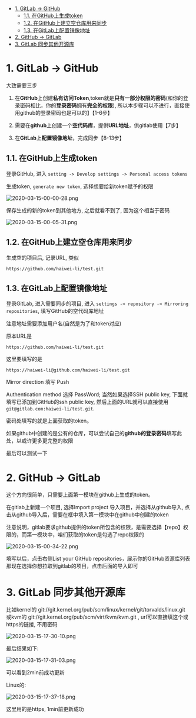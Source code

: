 
<!-- @import "[TOC]" {cmd="toc" depthFrom=1 depthTo=6 orderedList=false} -->

<!-- code_chunk_output -->

- [1. GitLab -> GitHub](#1-gitlab-github)
  - [1.1. 在GitHub上生成token](#11-在github上生成token)
  - [1.2. 在GitHub上建立空仓库用来同步](#12-在github上建立空仓库用来同步)
  - [1.3. 在GitLab上配置镜像地址](#13-在gitlab上配置镜像地址)
- [2. GitHub -> GitLab](#2-github-gitlab)
- [3. GitLab 同步其他开源库](#3-gitlab-同步其他开源库)

<!-- /code_chunk_output -->

# 1. GitLab -> GitHub

大致需要三步

1. 在**GitHub**上创建**私有访问Token**,token就是**只有一部分权限的密码**(和你的登录密码相比，你的**登录密码**拥有**完全的权限**), 所以本步骤可以不进行，直接使用github的登录密码也是可以的】【1-6步】

2. 需要在**github**上创建一个**空代码库**，提供**URL地址**，供gitlab使用【7步】

3. 在**GitLab**上**配置镜像地址**，完成同步【8-13步】

## 1.1. 在GitHub上生成token

登录GitHub, 进入 `setting -> Develop settings -> Personal access tokens`

生成token, `generate new token`, 选择想要给新token赋予的权限

![2020-03-15-00-00-28.png](./images/2020-03-15-00-00-28.png)

保存生成的新的token到其他地方, 之后就看不到了, 因为这个相当于密码

![2020-03-15-00-05-31.png](./images/2020-03-15-00-05-31.png)

## 1.2. 在GitHub上建立空仓库用来同步

生成空的项目后, 记录URL, 类似

```
https://github.com/haiwei-li/test.git
```

## 1.3. 在GitLab上配置镜像地址

登录GitLab, 进入需要同步的项目, 进入 `settings -> repository -> Mirroring repositories`, 填写GitHub的空代码库地址

注意地址需要添加用户名(自然是为了和token对应)

原本URL是

```
https://github.com/haiwei-li/test.git
```

这里要填写的是

```
https://haiwei-li@github.com/haiwei-li/test.git
```

Mirror direction 填写 Push

Authentication method 选择 PassWord; 当然如果选择SSH public key, 下面就填写已添加到GitHub的ssh public key, 然后上面的URL就可以直接使用`git@gitlab.com:haiwei-li/test.git`.

密码处填写的就是上面获取的token。

如果github中创建的是公有的仓库，可以尝试自己的**github的登录密码**填写此处，以或许更多更完整的权限

最后可以测试一下

# 2. GitHub -> GitLab

这个方向很简单，只需要上面第一模块在github上生成的token。

在gitlab上新建一个项目, 选择Import project 导入项目，并选择从github导入, 点击从github导入后，需要在框中填入第一模块中在github中创建的token

注意说明，gitlab要求github提供的token所包含的权限，是需要选择【repo】权限的，而第一模块中，咱们获取的token是勾选了repo权限的

![2020-03-15-00-34-22.png](./images/2020-03-15-00-34-22.png)

填写以后，点击右侧List your GitHub repositories，展示你的GitHub资源库列表
那现在选择你想拉取到gitlab的项目，点击后面的导入即可

# 3. GitLab 同步其他开源库

比如kernel的 git://git.kernel.org/pub/scm/linux/kernel/git/torvalds/linux.git 或kvm的 git://git.kernel.org/pub/scm/virt/kvm/kvm.git , url可以直接填这个或https的链接, 不用密码

![2020-03-15-17-30-10.png](./images/2020-03-15-17-30-10.png)

最后结果如下: 

![2020-03-15-17-31-03.png](./images/2020-03-15-17-31-03.png)

可以看到2min前成功更新

Linux的:

![2020-03-15-17-37-18.png](./images/2020-03-15-17-37-18.png)

这里用的是https, 1min前更新成功